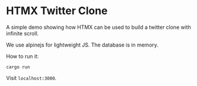 # HTMX Twitter Clone

A simple demo showing how HTMX can be used to build a twitter clone with infinite scroll.

We use alpinejs for lightweight JS. The database is in memory.

How to run it:

    cargo run

Visit `localhost:3000`.
